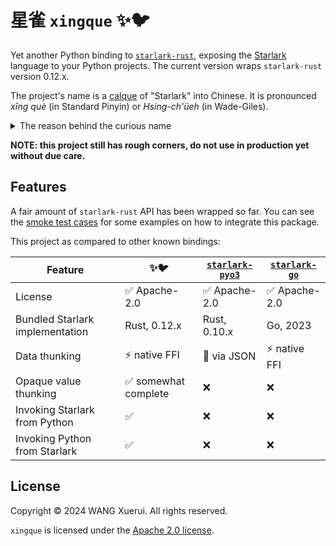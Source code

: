# 星雀 `xingque` :sparkles::bird:

Yet another Python binding to [`starlark-rust`][starlark-rust], exposing the
[Starlark] language to your Python projects. The current version wraps
`starlark-rust` version 0.12.x.

The project's name is a [calque] of "Starlark" into Chinese. It is
pronounced *xīng què* (in Standard Pinyin) or *Hsing-ch'üeh* (in Wade-Giles).

<details>
<summary>The reason behind the curious name</summary>

I had to come up with another name for the project after discovering
[an identically named project][starlark-pyo3] after I first renamed the
project `starlark-pyo3` from `python-starlark-rs`, and that the probably
next-best alternative `pystarlark` was also taken long ago. Fortunately
though, the Chinese name is shorter to type, even shorter than "starlark"
itself...

</details>

[calque]: https://en.wikipedia.org/wiki/Calque
[starlark-go]: https://github.com/caketop/python-starlark-go
[starlark-pyo3]: https://github.com/inducer/starlark-pyo3
[starlark-rust]: https://github.com/facebook/starlark-rust
[Starlark]: https://github.com/bazelbuild/starlark

**NOTE: this project still has rough corners, do not use in production yet without due care.**

## Features

A fair amount of `starlark-rust` API has been wrapped so far. You can see the
[smoke test cases](./tests/test_smoke.py) for some examples on how to integrate
this package.

This project as compared to other known bindings:

|Feature|:sparkles::bird:|[`starlark-pyo3`][starlark-pyo3]|[`starlark-go`][starlark-go]|
|---|---|---|---|
|License|:white_check_mark: Apache-2.0|:white_check_mark: Apache-2.0|:white_check_mark: Apache-2.0|
|Bundled Starlark implementation|Rust, 0.12.x|Rust, 0.10.x|Go, 2023|
|Data thunking|:zap: native FFI|:snail: via JSON|:zap: native FFI|
|Opaque value thunking|:white_check_mark: somewhat complete|:x:|:x:|
|Invoking Starlark from Python|:white_check_mark:|:x:|:x:|
|Invoking Python from Starlark|:white_check_mark:|:x:|:x:|

## License

Copyright &copy; 2024 WANG Xuerui. All rights reserved.

`xingque` is licensed under the [Apache 2.0 license](./LICENSE.Apache-2.0).
